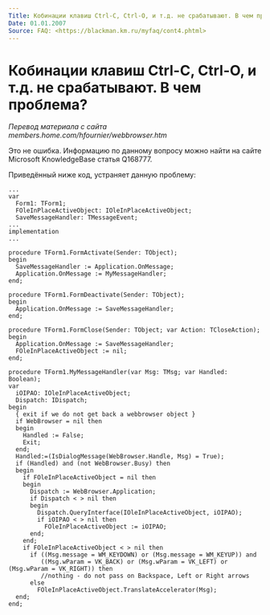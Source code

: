 ```yaml
---
Title: Кобинации клавиш Ctrl-C, Ctrl-O, и т.д. не срабатывают. В чем проблема?
Date: 01.01.2007
Source: FAQ: <https://blackman.km.ru/myfaq/cont4.phtml>
---
```



Кобинации клавиш Ctrl-C, Ctrl-O, и т.д. не срабатывают. В чем проблема?
=======================================================================


_Перевод материала с сайта members.home.com/hfournier/webbrowser.htm_

Это не ошибка. Информацию по данному вопросу можно найти на сайте
Microsoft KnowledgeBase статья Q168777.

Приведённый ниже код, устраняет данную проблему:

    ...
    var
      Form1: TForm1;
      FOleInPlaceActiveObject: IOleInPlaceActiveObject;
      SaveMessageHandler: TMessageEvent; 
    ... 
    implementation 
    ... 
     
    procedure TForm1.FormActivate(Sender: TObject);
    begin
      SaveMessageHandler := Application.OnMessage;
      Application.OnMessage := MyMessageHandler;
    end;
     
    procedure TForm1.FormDeactivate(Sender: TObject);
    begin
      Application.OnMessage := SaveMessageHandler;
    end; 
     
    procedure TForm1.FormClose(Sender: TObject; var Action: TCloseAction);
    begin
      Application.OnMessage := SaveMessageHandler;
      FOleInPlaceActiveObject := nil;
    end; 
     
    procedure TForm1.MyMessageHandler(var Msg: TMsg; var Handled: Boolean);
    var
      iOIPAO: IOleInPlaceActiveObject;
      Dispatch: IDispatch;
    begin
      { exit if we do not get back a webbrowser object }
      if WebBrowser = nil then
      begin
        Handled := False;
        Exit;
      end;
      Handled:=(IsDialogMessage(WebBrowser.Handle, Msg) = True);
      if (Handled) and (not WebBrowser.Busy) then
      begin
        if FOleInPlaceActiveObject = nil then
        begin
          Dispatch := WebBrowser.Application;
          if Dispatch < > nil then
          begin
            Dispatch.QueryInterface(IOleInPlaceActiveObject, iOIPAO);
            if iOIPAO < > nil then
              FOleInPlaceActiveObject := iOIPAO;
          end;
        end;
        if FOleInPlaceActiveObject < > nil then
          if ((Msg.message = WM_KEYDOWN) or (Msg.message = WM_KEYUP)) and
             ((Msg.wParam = VK_BACK) or (Msg.wParam = VK_LEFT) or (Msg.wParam = VK_RIGHT)) then
             //nothing - do not pass on Backspace, Left or Right arrows
          else
            FOleInPlaceActiveObject.TranslateAccelerator(Msg);
      end;
    end;
